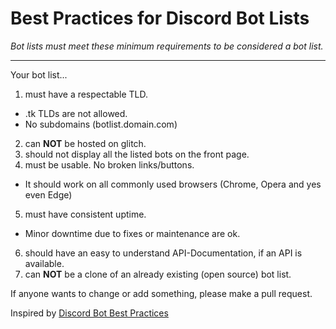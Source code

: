 # Best Practices for Discord Bot Lists
*Bot lists must meet these minimum requirements to be considered a bot list.*

---
Your bot list...
1. must have a respectable TLD.
  - .tk TLDs are not allowed.
  - No subdomains (botlist.domain.com)
2. can **NOT** be hosted on glitch.
3. should not display all the listed bots on the front page.
4. must be usable. No broken links/buttons.
  - It should work on all commonly used browsers (Chrome, Opera and yes even Edge)
5. must have consistent uptime.
  - Minor downtime due to fixes or maintenance are ok.
6. should have an easy to understand API-Documentation, if an API is available.
7. can **NOT** be a clone of an already existing (open source) bot list.

If anyone wants to change or add something, please make a pull request.

Inspired by [Discord Bot Best Practices](https://github.com/meew0/discord-bot-best-practices)
